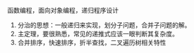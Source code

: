 
函数编程，面向对象编程，递归程序设计
1. 分治的思想：一般递归来实现，划分子问题，合并子问题的解。
2. 主定理，要很熟悉，常见的递推式应该一眼判断其复杂度。
3. 合并排序，快速排序，折半查找，二叉遍历树相关特性
